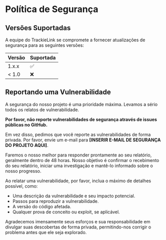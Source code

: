 # Política de Segurança

## Versões Suportadas

A equipe do TrackieLink se compromete a fornecer atualizações de segurança para as seguintes versões:

| Versão | Suportada          |
|--------|--------------------|
| 1.x.x  | :white_check_mark: |
| < 1.0  | :x:                |

## Reportando uma Vulnerabilidade

A segurança do nosso projeto é uma prioridade máxima. Levamos a sério todos os relatos de vulnerabilidade.

**Por favor, não reporte vulnerabilidades de segurança através de issues públicas no GitHub.**

Em vez disso, pedimos que você reporte as vulnerabilidades de forma privada. Por favor, envie um e-mail para **[INSERIR E-MAIL DE SEGURANÇA DO PROJETO AQUI]**.

Faremos o nosso melhor para responder prontamente ao seu relatório, geralmente dentro de 48 horas. Nosso objetivo é confirmar o recebimento do seu relatório, iniciar uma investigação e mantê-lo informado sobre o nosso progresso.

Ao relatar uma vulnerabilidade, por favor, inclua o máximo de detalhes possível, como:

-   Uma descrição da vulnerabilidade e seu impacto potencial.
-   Passos para reproduzir a vulnerabilidade.
-   A versão do código afetada.
-   Qualquer prova de conceito ou exploit, se aplicável.

Agradecemos imensamente seus esforços e sua responsabilidade em divulgar suas descobertas de forma privada, permitindo-nos corrigir o problema antes que ele seja explorado.
